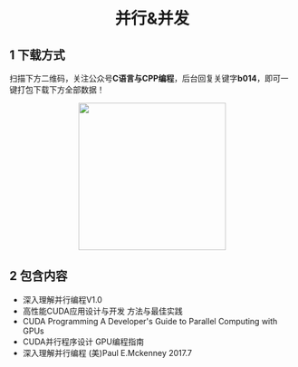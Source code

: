 <h1 align="center">并行&并发</h1>

## 1 下载方式

扫描下方二维码，关注公众号**C语言与CPP编程**，后台回复关键字**b014**，即可一键打包下载下方全部数据！

<p align="center">
    <img src="http://oss.interviewguide.cn/img/202304210025124.jpg" width="260" height="260"></img>
</p>


## 2 包含内容

- 深入理解并行编程V1.0  
- 高性能CUDA应用设计与开发 方法与最佳实践 
- CUDA Programming A Developer's Guide to Parallel Computing with GPUs 
- CUDA并行程序设计 GPU编程指南 
- 深入理解并行编程 (美)Paul E.Mckenney 2017.7  